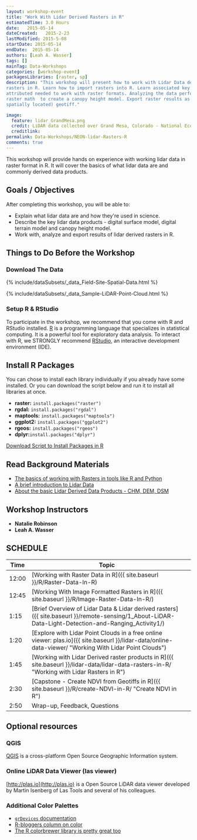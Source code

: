 ```yaml
---
layout: workshop-event
title: "Work With Lidar Derived Rasters in R"
estimatedTime: 3.0 Hours
date:   2015-05-14
dateCreated:   2015-2-23
lastModified: 2015-5-08
startDate: 2015-05-14
endDate:  2015-05-14
authors: [Leah A. Wasser]
tags: []
mainTag: Data-Workshops
categories: [workshop-event]
packagesLibraries: [raster, sp]
description: "This workshop will present how to work with Lidar Data derived 
rasters in R. Learn how to import rasters into R. Learn associated key metadata 
attributed needed to work with raster formats. Analyzing the data performing basic 
raster math  to create a canopy height model. Export raster results as a (
spatially located) geotiff."

image:
  feature: lidar_GrandMesa.png
  credit: LiDAR data collected over Grand Mesa, Colorado - National Ecological Observatory Network (NEON)
  creditlink:
permalink: Data-Workshops/NEON-lidar-Rasters-R
comments: true 
---
```



This workshop will provide hands on experience with working lidar data in raster 
format in R. It will cover the basics of what lidar data are and commonly 
derived data products.

<div id="objectives" markdown="1">

## Goals / Objectives
After completing this workshop, you will be able to:

* Explain what lidar data are and how they're used in science.
* Describe the key lidar data products - digital surface model, digital 
terrain model and canopy height model. 
* Work with, analyze and export results of lidar derived rasters in R.


## Things to Do Before the Workshop

### Download The Data 

{% include/dataSubsets/_data_Field-Site-Spatial-Data.html %}

{% include/dataSubsets/_data_Sample-LiDAR-Point-Cloud.html %}

### Setup R & RStudio
To participate in the workshop, we recommend that you come with R and RStudio 
installed. 
<a href = "http://cran.r-project.org/">R</a> is a programming language 
that specializes in statistical computing. It is a powerful tool for exploratory
 data analysis. To interact with R, we STRONGLY recommend 
<a href="http://www.rstudio.com/">RStudio</a>, an interactive development 
environment (IDE). 


## Install R Packages
You can chose to install each library individually if you already have some installed.
Or you can download the script below and run it to install all libraries at once.

* **raster:**  `install.packages("raster")`
* **rgdal:** `install.packages("rgdal")`
* **maptools:** `install.packages("maptools")`
* **ggplot2:** `install.packages("ggplot2")`
* **rgeos:** `install.packages("rgeos")`
* **dplyr:**`install.packages("dplyr")`


<a href="{{ site.baseurl }}/code/R/install-for-raster-wkshp.R" class="btn btn-success"> 
Download Script to Install Packages in R</a>

## Read Background Materials

* <a href="{{ site.baseurl }}/GIS-spatial-data/Working-With-Rasters/" >The basics of working with Rasters in tools like R and Python</a></li>
* <a href="{{ site.baseurl }}/remote-sensing/1_About-LiDAR-Data-Light-Detection-and-Ranging_Activity1/" >A brief introduction to Lidar Data </a></li>
* <a href="{{ site.baseurl }}/remote-sensing/2_LiDAR-Data-Concepts_Activity2/" >About the basic Lidar Derived Data Products - CHM, DEM, DSM </a></li>

</div>

## Workshop Instructors
* **Natalie Robinson**
* **Leah A. Wasser**


## SCHEDULE


| Time      | Topic         | 		   | 
|-----------|---------------|------------|
| 12:00    | [Working with Raster Data in R]({{ site.baseurl }}/R/Raster-Data-In-R) |          |
| 12:45    | [Working With Image Formatted Rasters in R]({{ site.baseurl }}/R/Image-Raster-Data-In-R/)     |            |
| 1:15     | [Brief Overview of Lidar Data & Lidar derived rasters]({{ site.baseurl }}/remote-sensing/1_About-LiDAR-Data-Light-Detection-and-Ranging_Activity1/)     |            |
| 1:20     | [Explore with Lidar Point Clouds in a free online viewer: plas.io]({{ site.baseurl }}/lidar-data/online-data-viewer/ "Working With Lidar Point Clouds")          |     |
| 1:45     | [Working with Lidar Derived raster products in R]({{ site.baseurl }}/lidar-data/lidar-data-rasters-in-R/ "Working with Lidar Rasters in R")        |         |
| 2:30     | [Capstone - Create NDVI from Geotiffs in R]({{ site.baseurl }}/R/create-NDVI-in-R/ "Create NDVI in R")  |         |
| 2:50     | Wrap-up, Feedback, Questions     |         |



## Optional resources

### QGIS

 <a href ="http://www.qgis.org/en/site/forusers/index.html#download" target="_blank">QGIS</a> is a cross-platform Open Source Geographic Information system.
 
### Online LiDAR Data Viewer (las viewer)

[http://plas.io](http://plas.io) is a Open Source LiDAR data viewer developed by Martin Isenberg of Las Tools and several of his colleagues.

### Additional Color Palettes

* [`grDevices` documentation](https://stat.ethz.ch/R-manual/R-devel/library/grDevices/html/palettes.html)
* [R-bloggers column on color](http://www.r-bloggers.com/color-palettes-in-r/)
* [The R colorbrewer library is pretty great too](http://cran.r-project.org/web/packages/RColorBrewer/RColorBrewer.pdf)

